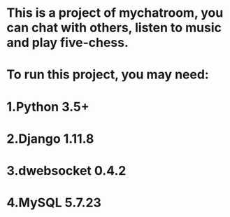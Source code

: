 # This is a project of mychatroom, you can chat with others, listen to music and play five-chess.
# To run this project, you may need:
#   1.Python 3.5+
#   2.Django 1.11.8
#   3.dwebsocket 0.4.2
#   4.MySQL 5.7.23
